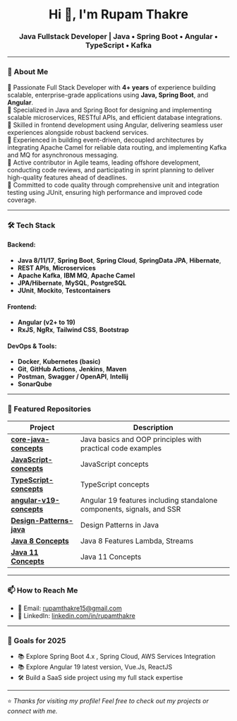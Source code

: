 <h1 align="center">Hi 👋, I'm Rupam Thakre</h1>
<h3 align="center">Java Fullstack Developer | Java • Spring Boot • Angular • TypeScript • Kafka </h3>

---

### 💼 About Me

🔹 Passionate Full Stack Developer with **4+ years** of experience building scalable, enterprise-grade applications using **Java, Spring Boot**, and **Angular**.  
🔹 Specialized in Java and Spring Boot for designing and implementing scalable microservices, RESTful APIs, and efficient database integrations.    
🔹 Skilled in frontend development using Angular, delivering seamless user experiences alongside robust backend services.     
🔹 Experienced in building event-driven, decoupled architectures by integrating Apache Camel for reliable data routing, and implementing Kafka and MQ for asynchronous messaging.  
🔹 Active contributor in Agile teams, leading offshore development, conducting code reviews, and participating in sprint planning to deliver high-quality features ahead of deadlines.             
🔹 Committed to code quality through comprehensive unit and integration testing using JUnit, ensuring high performance and improved code coverage. 

---

### 🛠️ Tech Stack

#### Backend:
- **Java 8/11/17**, **Spring Boot**, **Spring Cloud**, **SpringData JPA**, **Hibernate**,
- **REST APIs**, **Microservices**
- **Apache Kafka**, **IBM MQ**, **Apache Camel**
- **JPA/Hibernate**, **MySQL**, **PostgreSQL**
- **JUnit**, **Mockito**, **Testcontainers**

#### Frontend:
- **Angular (v2+ to 19)**  
- **RxJS**, **NgRx**, **Tailwind CSS**, **Bootstrap**

#### DevOps & Tools:
- **Docker**, **Kubernetes (basic)**  
- **Git**, **GitHub Actions**, **Jenkins**, **Maven**
- **Postman**, **Swagger / OpenAPI**, **Intellij**
- **SonarQube**

---

### 📂 Featured Repositories

| Project | Description |
|--------|-------------|
| [**core-java-concepts**](https://github.com/RupamThakre/Core_Java_Concepts) | Java basics and OOP principles with practical code examples |
| [**JavaScript-concepts**](https://github.com/RupamThakre/Concepts_JavaScriptES6) | JavaScript concepts |
| [**TypeScript-concepts**](https://github.com/RupamThakre/Concepts_TypeScript) | TypeScript concepts |
| [**angular-v19-concepts**](https://github.com/RupamThakre/Angular_v19) | Angular 19 features including standalone components, signals, and SSR |
| [**Design-Patterns-java**](https://github.com/RupamThakre/Design_Pattern_Java) | Design Patterns in Java |
| [**Java 8 Concepts**](https://github.com/RupamThakre/Java_JDK8_Concepts) | Java 8 Features Lambda, Streams |
| [**Java 11 Concepts**](https://github.com/RupamThakre/Java_JDK11_Concepts) | Java 11 Concepts |

---

### 📫 How to Reach Me

- 📧 Email: [rupamthakre15@gmail.com](mailto:rupamthakre15@gmail.com)
- 💼 LinkedIn: [linkedin.com/in/rupamthakre](https://www.linkedin.com/in/rupamthakre)

---

### 🎯 Goals for 2025

- 📚 Explore Spring Boot 4.x , Spring Cloud, AWS Services Integration
- 📚 Explore Angular 19 latest version, Vue.Js, ReactJS
- 🛠️ Build a SaaS side project using my full stack expertise  

---

⭐️ *Thanks for visiting my profile! Feel free to check out my projects or connect with me.*

